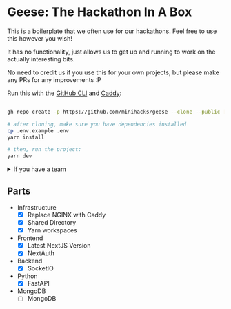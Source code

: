 # Geese: The Hackathon In A Box

This is a boilerplate that we often use for our hackathons. Feel free to use this however you wish! 

It has no functionality, just allows us to get up and running to work on the actually interesting bits.

No need to credit us if you use this for your own projects, but please make any PRs for any improvements :P

Run this with the [GitHub CLI](https://cli.github.com/) and [Caddy](https://caddyserver.com/):

```bash

gh repo create -p https://github.com/minihacks/geese --clone --public [name] 

# after cloning, make sure you have dependencies installed
cp .env.example .env
yarn install

# then, run the project:
yarn dev
```
<details>
<summary>If you have a team</summary>

You can add it to a team directly by replacing `minihacks/geese` with your team/project name below:
```bash
gh repo create -p https://github.com/minihacks/geese --clone --private minihacks/geese
```

To make the repo public, you can run
```bash
gh repo edit --visibility public 
```
</details>



## Parts
- Infrastructure
  - [x] Replace NGINX with Caddy
  - [x] Shared Directory
  - [x] Yarn workspaces
- Frontend
  - [X] Latest NextJS Version
  - [x] NextAuth
- Backend 
  - [X] SocketIO
- Python
  - [x] FastAPI
- MongoDB
  - [ ] MongoDB
